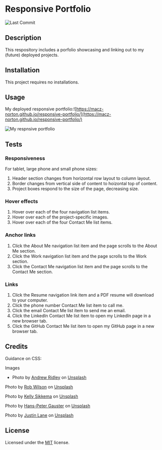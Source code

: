 # Responsive Portfolio

![Last Commit](https://img.shields.io/github/last-commit/macz-norton/semantic-accessibility-webpage-refactor)

## Description

This respository includes a porfolio showcasing and linking out to my (future) deployed projects.

## Installation

This project requires no installations. 

## Usage

My deployed responsive portfolio:![https://macz-norton.github.io/responsive-portfolio/](https://macz-norton.github.io/responsive-portfolio/)

![ My respnsive portfolio](#)

## Tests

### Responsiveness
For tablet, large phone and small phone sizes:
1. Header section changes from horizontal row layout to column layout.
2. Border changes from vertical side of content to hoizontal top of content.
2. Project boxes respond to the size of the page, decreasing size.

### Hover effects
1. Hover over each of the four navigation list items.
2. Hover over each of the project-specific images.
3. Hover over each of the four Contact Me list items.

### Anchor links
1. Click the About Me navigation list item and the page scrolls to the About Me section.
2. Click the Work navigation list item and the page scrolls to the Work section.
3. Click the Contact Me navigation list item and the page scrolls to the Contact Me section.

### Links
1. Click the Resume navigation link item and a PDF resume will download to your computer.
2. Click the phone number Contact Me list item to call me.
3. Click the email Contact Me list item to send me an email.
4. Click the LinkedIn Contact Me list item to open my LinkedIn page in a new browser tab.
5. Click the GitHub Contact Me list item to open my GitHub page in a new browser tab.

## Credits

Guidance on CSS:

Images
* <span>Photo by <a href="https://unsplash.com/@aridley88?utm_source=unsplash&amp;utm_medium=referral&amp;utm_content=creditCopyText">Andrew Ridley</a> on <a href="https://unsplash.com/s/photos/pattern?utm_source=unsplash&amp;utm_medium=referral&amp;utm_content=creditCopyText">Unsplash</a></span>

<span>Photo by <a href="https://unsplash.com/@ventanamedia?utm_source=unsplash&amp;utm_medium=referral&amp;utm_content=creditCopyText">Rob Wilson</a> on <a href="https://unsplash.com/s/photos/running-shoes?utm_source=unsplash&amp;utm_medium=referral&amp;utm_content=creditCopyText">Unsplash</a></span>

<span>Photo by <a href="https://unsplash.com/@kellysikkema?utm_source=unsplash&amp;utm_medium=referral&amp;utm_content=creditCopyText">Kelly Sikkema</a> on <a href="https://unsplash.com/s/photos/calculator?utm_source=unsplash&amp;utm_medium=referral&amp;utm_content=creditCopyText">Unsplash</a></span>

<span>Photo by <a href="https://unsplash.com/@sloppyperfectionist?utm_source=unsplash&amp;utm_medium=referral&amp;utm_content=creditCopyText">Hans-Peter Gauster</a> on <a href="https://unsplash.com/s/photos/puzzles?utm_source=unsplash&amp;utm_medium=referral&amp;utm_content=creditCopyText">Unsplash</a></span>

<span>Photo by <a href="https://unsplash.com/@jlane56?utm_source=unsplash&amp;utm_medium=referral&amp;utm_content=creditCopyText">Justin Lane</a> on <a href="https://unsplash.com/s/photos/led?utm_source=unsplash&amp;utm_medium=referral&amp;utm_content=creditCopyText">Unsplash</a></span>

## License

Licensed under the [MIT](LICENSE.txt) license.